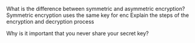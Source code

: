 What is the difference between symmetric and asymmetric encryption?
Symmetric encryption uses the same key for enc
Explain the steps of the encryption and decryption process

Why is it important that you never share your secret key?

